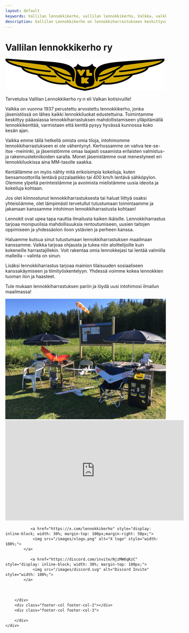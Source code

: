 ```yaml
---
layout: default
keywords: Vallilan lennokkikerho, vallilan lennokkikerho, Valkka, valkka, Vallilan, vallilan, Lennokkikerho, lennokkikerho, lennokki, lennätys
description: Vallilan Lennokkikerho on lennokkiharrastukseen keskittyvä yhteisö, perustettu vuonna 1937. Tutustu kotisivuihimme ja löydä intohimosi lennokkien rakentamiseen ja lentämiseen yhdessä muiden harrastajien kanssa!
---
```


# Vallilan lennokkikerho ry

![Vallilan lennokkikerho ry](images/logo.png)

Tervetuloa Vallilan Lennokkikerho ry:n eli Valkan kotisivuille!

Valkka on vuonna 1937 perustettu arvostettu lennokkikerho, jonka jäsenistössä on lähes kaikki lennokkiluokat edustettuina. Toimintamme keskittyy pääasiassa lennokkiharrastuksen mahdollistamiseen ylläpitämällä lennokkikenttää, varmistaen että kenttä pysyy hyvässä kunnossa koko kesän ajan.

Vaikka emme tällä hetkellä omista omia tiloja, intohimomme lennokkiharrastukseen ei ole vähentynyt. Kerhossamme on vahva tee-se-itse -meininki, ja jäsenistömme omaa laajasti osaamista erilaisten valmistus- ja rakennustekniikoiden saralla. Monet jäsenistämme ovat menestyneet eri lennokkiluokissa aina MM-tasolle saakka.

Kentällämme on myös nähty mitä erikoisimpia kokeiluja, kuten bensamoottorilla lentävä pizzalaatikko tai 400 km/h lentävä sähköpylon. Olemme ylpeitä perinteistämme ja avoimista mielistämme uusia ideoita ja kokeiluja kohtaan.

Jos olet kiinnostunut lennokkiharrastuksesta tai haluat liittyä osaksi yhteisöämme, olet lämpimästi tervetullut tutustumaan toimintaamme ja jakamaan kanssamme intohimon lennokkiharrastusta kohtaan!

Lennokit ovat upea tapa nauttia ilmailusta kaiken ikäisille. Lennokkiharrastus tarjoaa monipuolisia mahdollisuuksia rentoutumiseen, uusien taitojen oppimiseen ja yhdessäolon iloon ystävien ja perheen kanssa.

Haluamme kutsua sinut tutustumaan lennokkiharrastuksen maailmaan kanssamme. Valkka tarjoaa ohjausta ja tukea niin aloittelijoille kuin kokeneille harrastajillekin. Voit rakentaa omia lennokkejasi tai lentää valmiilla malleilla – valinta on sinun.

Lisäksi lennokkiharrastus tarjoaa mainion tilaisuuden sosiaaliseen kanssakäymiseen ja tiimityöskentelyyn. Yhdessä voimme kokea lennokkien tuoman ilon ja haasteet.

Tule mukaan lennokkiharrastuksen pariin ja löydä uusi intohimosi ilmailun maailmassa!

<div class="image-container">
<img src="/images/lennokkikuvia/lennokkikerho.png" alt="päivänviettoa" />
</div>

<div class="vid-container image-container">
<iframe width="560" height="315" src="https://www.youtube.com/embed/videoseries?list=PLN-ZCyv7vugDfvDZ-mEdemAzpmCzlJEvm" title="YouTube video player" frameborder="0" allow="accelerometer; autoplay; clipboard-write; encrypted-media; gyroscope; picture-in-picture; web-share" allowfullscreen></iframe>
</div>

<div class="wrapper">
    <div class="footer-col-wrapper">
        <div class="footer-col footer-col-1">

               <a href="https://x.com/lennokkikerho" style="display: inline-block; width: 30%; margin-top: 100px;margin-right: 50px;">
                <img src="/images/xlogo.png" alt="X logo" style="width: 100%;">
            </a>
   
               <a href="https://discord.com/invite/NjzMW6qKzC" style="display: inline-block; width: 30%; margin-top: 100px;">
                <img src="/images/discord.svg" alt="Discord Invite" style="width: 100%;">
            </a>
   
   
   
        </div>
        <div class="footer-col footer-col-2"></div>
        <div class="footer-col footer-col-3">

        </div>
    </div>
</div>
